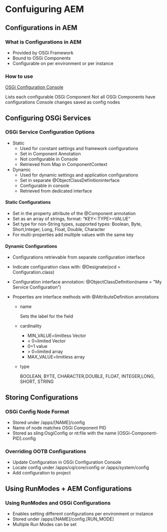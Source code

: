 # Confuiguring AEM

## Configurations in AEM

### What is Configurations in AEM

- Provided by OSGi Framework
- Bound to OSGi Components
- Configurable on per environment or per instance

### How to use

[OSGi Configuration Console](http://localhost:4502/system/console/configMgr)

Lists each configurable OSGi Component
Not all OSGi Components have configurations
Console changes saved as config nodes

## Configuring OSGi Services

### OSGi Service Configuration Options

- Static
  - Used for constant settings and framework configurations
  - Set in Component Annotation
  - Not configurable in Console
  - Retrieved from Map in ComponentContext
- Dynamic
  - Used for dynamic settings and application configurations
  - Set in separate @ObjectClassDefinitioninterface
  - Configurable in console
  - Retrieved from dedicated interface

#### Static Configurations

- Set in the property attribute of the @Component annotation
- Set as an array of strings, format: “KEY<:TYPE>=VALUE”
- Set type for non-String types, supported types: Boolean, Byte, Short,Integer, Long, Float, Double, Character
- For multi-properties add multiple values with the same key

#### Dynamic Configurations

- Configurations retrievable from separate configuration interface
- Indicate configuration class with: @Designate(ocd = Configuration.class)
- Configuration interface annotation: @ObjectClassDefinition(name = "My Service Configuration”)
- Properties are interface methods with @AttributeDefinition annotations

  - name

    Sets the label for the field

  - cardinality

    - MIN_VALUE=limitless Vector
    - < 0=limited Vector
    - 0=1 value
    - \> 0=limited array
    - MAX_VALUE=limitless array

  - type

    BOOLEAN, BYTE, CHARACTER,DOUBLE, FLOAT, INTEGER,LONG, SHORT, STRING

## Storing Configurations

### OSGi Config Node Format

- Stored under /apps/[NAME]/config
- Name of node matches OSGi Component PID
- Stored as sling:OsgiConfig or nt:file with the name [OSGi-Component-PID].config

### Overriding OOTB Configurations

- Update Configuration in OSGi Configuration Console
- Locate config under /apps/cq/core/config or /apps/system/config
- Add configuration to project

## Using RunModes + AEM Configurations

### Using RunModes and OSGi Configurations

- Enables setting different configurations per environment or instance
- Stored under /apps/[NAME]/config.[RUN_MODE]
- Multiple Run Modes can be set
